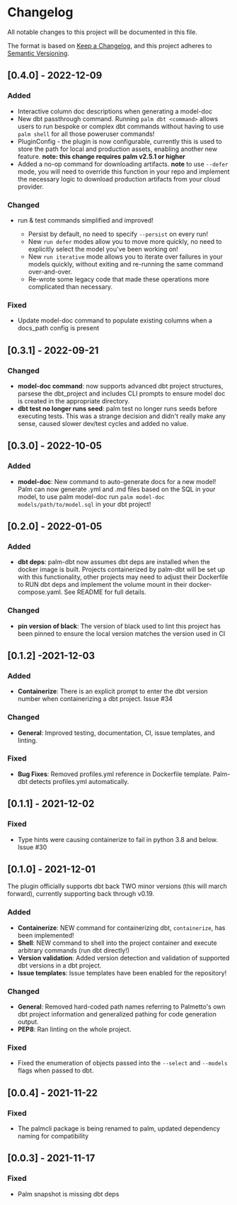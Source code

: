 # Changelog

All notable changes to this project will be documented in this file.

The format is based on [Keep a Changelog](https://keepachangelog.com/en/1.0.0/),
and this project adheres to [Semantic Versioning](https://semver.org/spec/v2.0.0.html).

## [0.4.0] - 2022-12-09

### Added

- Interactive column doc descriptions when generating a model-doc
- New dbt passthrough command. Running `palm dbt <command>` allows users to run
  bespoke or complex dbt commands without having to use `palm shell` for all those
  poweruser commands!
- PluginConfig - the plugin is now configurable, currently this is used to store
  the path for local and production assets, enabling another new feature.
  **note: this change requires palm v2.5.1 or higher**
- Added a no-op command for downloading artifacts.
  **note** to use `--defer` mode, you will need to override this function in your
  repo and implement the necessary logic to download production artifacts from
  your cloud provider.

### Changed

- run & test commands simplified and improved!

  - Persist by default, no need to specify `--persist` on every run!
  - New `run defer` modes allow you to move more quickly, no need to explicitly select
  the model you've been working on!
  - New `run iterative` mode allows you to iterate over failures in your models
  quickly, without exiting and re-running the same command over-and-over.
  - Re-wrote some legacy code that made these operations more complicated than necessary.

### Fixed

- Update model-doc command to populate existing columns when a docs_path config is present

## [0.3.1] - 2022-09-21

### Changed

- **model-doc command**: now supports advanced dbt project structures, parsese
the dbt_project and includes CLI prompts to ensure model doc is created in the
appropriate directory.
- **dbt test no longer runs seed**: palm test no longer runs seeds before
executing tests. This was a strange decision and didn't really make any sense,
caused slower dev/test cycles and added no value.

## [0.3.0] - 2022-10-05

### Added

- **model-doc**: New command to auto-generate docs for a new model!
Palm can now generate .yml and .md files based on the SQL in your model,
to use palm model-doc run `palm model-doc models/path/to/model.sql` in your
dbt project!

## [0.2.0] - 2022-01-05

### Added

- **dbt deps**: palm-dbt now assumes dbt deps are installed when the docker image is built.
Projects containerized by palm-dbt will be set up with this functionality, other projects
may need to adjust their Dockerfile to RUN dbt deps and implement the volume mount
in their docker-compose.yaml. See README for full details.

### Changed

- **pin version of black**: The version of black used to lint this project has been
pinned to ensure the local version matches the version used in CI

## [0.1.2] -2021-12-03

### Added

- **Containerize**: There is an explicit prompt to enter the dbt version number when containerizing a dbt project. Issue #34

### Changed

- **General**: Improved testing, documentation, CI, issue templates, and linting.

### Fixed

- **Bug Fixes**: Removed profiles.yml reference in Dockerfile template. Palm-dbt detects profiles.yml automatically.


## [0.1.1] - 2021-12-02

### Fixed

- Type hints were causing containerize to fail in python 3.8 and below. Issue #30

## [0.1.0] - 2021-12-01

The plugin officially supports dbt back TWO minor versions (this will march forward), currently supporting back through v0.19.

### Added

- **Containerize**: NEW command for containerizing dbt, `containerize`, has been implemented!
- **Shell**: NEW command to shell into the project container and execute arbitrary commands (run dbt directly!)
- **Version validation**: Added version detection and validation of supported dbt versions in a dbt project.
- **Issue templates**: Issue templates have been enabled for the repository!

### Changed

- **General**: Removed hard-coded path names referring to Palmetto's own dbt project information and generalized pathing for code generation output.
- **PEP8**: Ran linting on the whole project.

### Fixed

- Fixed the enumeration of objects passed into the `--select` and `--models` flags when passed to dbt.

## [0.0.4] - 2021-11-22

### Fixed

- The palmcli package is being renamed to palm, updated dependency naming for
compatibility

## [0.0.3] - 2021-11-17

### Fixed

- Palm snapshot is missing dbt deps
